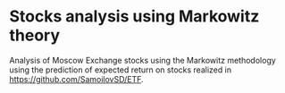 # Stocks analysis using Markowitz theory
Analysis of Moscow Exchange stocks using the Markowitz methodology using the prediction of expected return on stocks realized in https://github.com/SamoilovSD/ETF.

